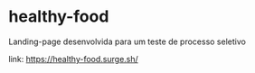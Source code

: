 # healthy-food
Landing-page desenvolvida para um teste de processo seletivo

link: https://healthy-food.surge.sh/
